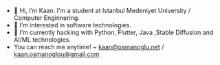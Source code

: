 - 👋 Hi, I’m Kaan. I'm a student at Istanbul Medeniyet University / Computer Enginnering.
- 👀 I’m interested in software technologies.
- 🌱 I’m currently hacking with  Python, Flutter, Java ,Stable Diffusion and AI/ML technologies.
- You can reach me anytime!  ~ kaan@osmanoglu.net / kaan.osmanoglou@gmail.com

<!---
kaangr/kaangr is a ✨ special ✨ repository because its `README.md` (this file) appears on your GitHub profile.
You can click the Preview link to take a look at your changes.
--->
